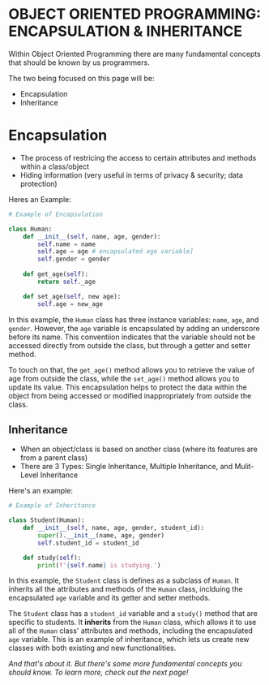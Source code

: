 # OBJECT ORIENTED PROGRAMMING: ENCAPSULATION & INHERITANCE

Within Object Oriented Programming there are many fundamental concepts that should be known by us programmers.

The two being focused on this page will be:
- Encapsulation
- Inheritance


# Encapsulation
- The process of restricing the access to certain attributes and methods within a class/object
- Hiding information (very useful in terms of privacy & security; data protection)

Heres an Example:

```python
# Example of Encapsulation

class Human:
    def __init__(self, name, age, gender):
        self.name = name
        self.age = age # encapsulated age variable]
        self.gender = gender
    
    def get_age(self):
        return self._age

    def set_age(self, new age):
        self.age = new_age

```

In this example, the `Human` class has three instance variables: `name`, `age`, and `gender`. However, the `age` variable is encapsulated by adding an underscore before its name. This conventiion indicates that the variable should not be accessed directly from outside the class, but through a getter and setter method. 

To touch on that, the `get_age()` method allows you to retrieve the value of age from outside the class, while the `set_age()` method allows you to update its value. This encapsulation helps to protect the data within the object from being accessed or modified inappropriately from outside the class. 

## Inheritance
- When an object/class is based on another class (where its features are from a parent class)
- There are 3 Types: Single Inheritance, Multiple Inheritance, and Mulit-Level Inheritance

Here's an example:
```python
# Example of Inheritance

class Student(Human):
    def __init__(self, name, age, gender, student_id):
        super().__init__(name, age, gender)
        self.student_id = student_id

    def study(self):
        print(f'{self.name} is studying.')

```

In this example, the `Student` class is defines as a subclass of `Human`. It inherits all the attributes and methods of the `Human` class, inclduing the encapsulated `age` variable and its getter and setter methods. 

The `Student` class has a `student_id` variable and a `study()` method that are specific to students. It __inherits__ from the `Human` class, which allows it to use all of the `Human` class' attributes and methods, including the encapsulated `age` variable. This is an example of inheritance, which lets us create new classes with both existing and new functionalities.


_And that's about it. But there's some more fundamental concepts you should know. To learn more, check out the next page!_

